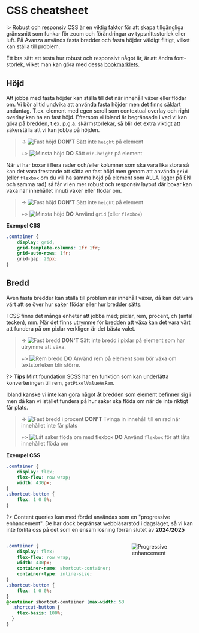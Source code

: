 # CSS cheatsheet
i> Robust och responsiv CSS är en viktig faktor för att skapa tillgängliga gränssnitt som funkar för zoom och 
förändringar av typsnittsstorlek eller luft. På Avanza används fasta bredder och fasta höjder väldigt flitigt, vilket kan ställa till problem.

Ett bra sätt att testa hur robust och responsivt något är, är att ändra font-storlek, vilket man kan göra med dessa [bookmarklets](https://wiki.avanza.se/pages/viewpage.action?spaceKey=UTV&title=Bookmarklets).


## Höjd
Att jobba med fasta höjder kan ställa till det när innehåll växer eller flödar om. Vi bör alltid undvika att använda fasta höjder men det finns såklart undantag. 
T.ex. element med egen scroll som contextual overlay och right overlay kan ha en fast höjd. Eftersom vi ibland är begränsade i vad vi kan göra på bredden, t.ex. p.g.a. skärmstorlekar, så blir det extra viktigt att säkerställa att vi kan jobba på höjden.

> -> ![Fast höjd](/docs/_media/guidelines/css-dont-height-do-min-height.png)
> **DON'T** Sätt inte `height` på element
> 
>
> +> ![Minsta höjd](/docs/_media/guidelines/css-do-min-height.png)
> **DO** Sätt `min-height` på element
> 


När vi har boxar i flera rader och/eller kolumner som ska vara lika stora så kan det vara frestande att sätta en fast höjd men genom att använda `grid` (eller `flexbox` om du vill ha samma höjd på element som ALLA ligger på EN och samma rad) så får vi en mer robust och responsiv layout där boxar kan växa när innehållet innuti växer eller flödar om.   

> -> ![Fast höjd](/docs/_media/guidelines/css-dont-height-do-grid.png)
> **DON'T** Sätt inte `height` på element
>
> +> ![Minsta höjd](/docs/_media/guidelines/css-do-grid.png)
> **DO** Använd `grid` (eller `flexbox`)

**Exempel CSS**
```css
.container {
    display: grid;
    grid-template-columns: 1fr 1fr;
    grid-auto-rows: 1fr;
    grid-gap: 20px;
}
```


## Bredd
Även fasta bredder kan ställa till problem när innehåll växer, då kan det vara värt att se över hur saker flödar eller hur bredder sätts.

I CSS finns det många enheter att jobba med; pixlar, rem, procent, ch (antal tecken), mm. När det finns utrymme för bredden att växa kan det vara värt att fundera på om pixlar verkligen är det bästa valet.

> -> ![Fast bredd](/docs/_media/guidelines/css-dont-pixel-width.png)
> **DON'T** Sätt inte bredd i pixlar på element som har utrymme att växa.
>
> +> ![Rem bredd](/docs/_media/guidelines/css-do-rem-width.png)
> **DO** Använd rem på element som bör växa om textstorleken blir större.

?> **Tips** Mint foundation SCSS har en funktion som kan underlätta konverteringen till rem, `getPixelValueAsRem`.


Ibland kanske vi inte kan göra något åt bredden som element befinner sig i men då kan vi istället fundera på hur saker ska flöda om när de inte riktigt får plats. 

> -> ![Fast bredd i procent](/docs/_media/guidelines/css-dont-no-reflow.png)
> **DON'T** Tvinga in innehåll till en rad när innehållet inte får plats
>
> +> ![Låt saker flöda om med flexbox](/docs/_media/guidelines/css-do-flexbox-reflow.png)
> **DO** Använd `flexbox` för att låta innehållet flöda om

**Exempel CSS**
```css
.container {
    display: flex;
    flex-flow: row wrap;
    width: 430px;
}
.shortcut-button {
    flex: 1 0 0%;
}
```

?> Content queries kan med fördel användas som en "progressive enhancement". De har dock begränsat webbläsarstöd i dagsläget, så vi kan inte förlita oss på det som en ensam lösning förrän slutet av **2024/2025**

<div class="columns">
<div class="column">

```css
.container {
    display: flex;
    flex-flow: row wrap;
    width: 430px;
    container-name: shortcut-container;
    container-type: inline-size;
}
.shortcut-button {
    flex: 1 0 0%;
}
@container shortcut-container (max-width: 53ch) {
  .shortcut-button {
    flex-basis: 100%;
  }
}
```

</div>
<div class="column">

![Progressive enhancement](/docs/_media/guidelines/css-do-progressive-enhancement-reflow.png)
  
</div>
</div>

